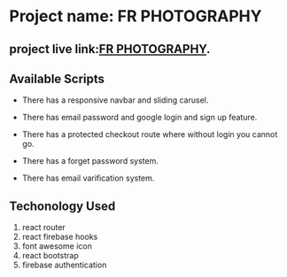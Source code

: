 # Project name: FR PHOTOGRAPHY

## project live link:[FR PHOTOGRAPHY](https://fr-photography.web.app/).

## Available Scripts

- There has a responsive navbar and sliding carusel.

- There has email password and google login and sign up feature.
- There has a protected checkout route where without login you cannot go.
- There has a forget password system.
- There has email varification system.

## Techonology Used

1. react router
2. react firebase hooks
3. font awesome icon
4. react bootstrap
5. firebase authentication
